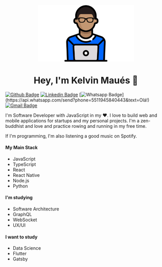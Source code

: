 <div align="center">
  <img width="300px" src="./my_character.png">
  <h1>
    Hey, I'm Kelvin Maués 👋
  </h1>
</div>

<!-- # :man_technologist: Kelvin Gaia Maués -->

[![Github Badge](https://img.shields.io/badge/-Github-000?style=flat-square&logo=Github&logoColor=white&link=https://github.com/kelvinmaues)](https://github.com/kelvinmaues)
[![Linkedin Badge](https://img.shields.io/badge/-LinkedIn-blue?style=flat-square&logo=Linkedin&logoColor=white&link=https://www.linkedin.com/in/kelvin-maues/)](https://www.linkedin.com/in/kelvin-maues/)
[![Whatsapp Badge](https://img.shields.io/badge/-Whatsapp-4CA143?style=flat-square&labelColor=4CA143&logo=whatsapp&logoColor=white&link=https://api.whatsapp.com/send?phone=5511945840443&text=Olá!)](https://api.whatsapp.com/send?phone=5511945840443&text=Olá!)
[![Gmail Badge](https://img.shields.io/badge/-Gmail-c14438?style=flat-square&logo=Gmail&logoColor=white&link=mailto:kgmdeveloper@gmail.com)](mailto:kgmdeveloper@gmail.com)


I'm Software Developer with JavaScript in my :heart:. I love to build web and mobile applications for startups and my personal projects. I'm a zen-buddhist and love and practice rowing and running in my free time.

If I'm programming, I'm also listening a good music on Spotify.

#### My Main Stack
- JavaScript
- TypeScript
- React
- React Native
- Node.js
- Python

#### I'm studying
- Software Architecture
- GraphQL 
- WebSocket
- UX/UI

#### I want to study
- Data Science
- Flutter
- Gatsby
